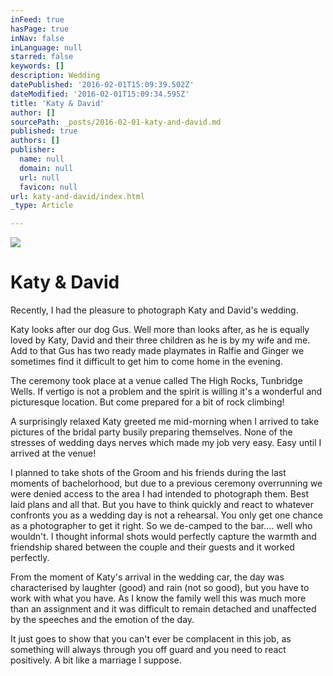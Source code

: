 ```yaml
---
inFeed: true
hasPage: true
inNav: false
inLanguage: null
starred: false
keywords: []
description: Wedding
datePublished: '2016-02-01T15:09:39.502Z'
dateModified: '2016-02-01T15:09:34.595Z'
title: 'Katy & David'
author: []
sourcePath: _posts/2016-02-01-katy-and-david.md
published: true
authors: []
publisher:
  name: null
  domain: null
  url: null
  favicon: null
url: katy-and-david/index.html
_type: Article

---
```

![](https://the-grid-user-content.s3-us-west-2.amazonaws.com/152ca8ac-6051-436f-b93c-876ad3c79113.jpg)

# Katy & David

Recently, I had the pleasure to photograph Katy and David's wedding.

Katy looks after our dog Gus. Well more than looks after, as he is equally loved by Katy, David and their three children as he is by my wife and me. Add to that Gus has two ready made playmates in Ralfie and Ginger we sometimes find it difficult to get him to come home in the evening.

The ceremony took place at a venue called The High Rocks, Tunbridge Wells. If vertigo is not a problem and the spirit is willing it's a wonderful and picturesque location. But come prepared for a bit of rock climbing!

A surprisingly relaxed Katy greeted me mid-morning when I arrived to take pictures of the bridal party busily preparing themselves. None of the stresses of wedding days nerves which made my job very easy. Easy until I arrived at the venue!

I planned to take shots of the Groom and his friends during the last moments of bachelorhood, but due to a previous ceremony overrunning we were denied access to the area I had intended to photograph them. Best laid plans and all that. But you have to think quickly and react to whatever confronts you as a wedding day is not a rehearsal. You only get one chance as a photographer to get it right. So we de-camped to the bar.... well who wouldn't. I thought informal shots would perfectly capture the warmth and friendship shared between the couple and their guests and it worked perfectly.

From the moment of Katy's arrival in the wedding car, the day was characterised by laughter (good) and rain (not so good), but you have to work with what you have. As I know the family well this was much more than an assignment and it was difficult to remain detached and unaffected by the speeches and the emotion of the day.

It just goes to show that you can't ever be complacent in this job, as something will always through you off guard and you need to react positively. A bit like a marriage I suppose.